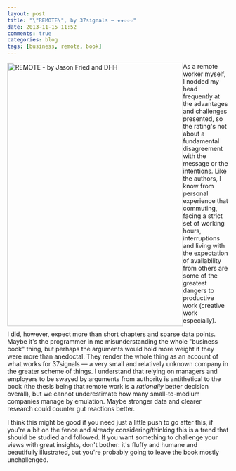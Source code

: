 ```yaml
---
layout: post
title: "\"REMOTE\", by 37signals — ★★☆☆☆"
date: 2013-11-15 11:52
comments: true
categories: blog
tags: [business, remote, book]
---
```


<a href="http://37signals.com/remote/">
  <img src="http://37signals.com/images/remote/remote_front.png" width="400" height="600" title="REMOTE - by Jason Fried and DHH" style="float: left;">
</a>

As a remote worker myself, I nodded my head frequently at the advantages and challenges presented, so the rating's not about a fundamental disagreement with the message or the intentions. Like the authors, I know from personal experience that commuting, facing a strict set of working hours, interruptions and living with the expectation of availability from others are some of the greatest dangers to productive work (creative work especially).

I did, however, expect more than short chapters and sparse data points. Maybe it's the programmer in me misunderstanding the whole "business book" thing, but perhaps the arguments would hold more weight if they were more than anedoctal. They render the whole thing as an account of what works for 37signals &mdash; a very small and relatively unknown company in the greater scheme of things. I understand that relying on managers and employers to be swayed by arguments from authority is antithetical to the book (the thesis being that remote work is a *rationally* better decision overall), but we cannot underestimate how many small-to-medium companies manage by emulation. Maybe stronger data and clearer research could counter gut reactions better.

I think this might be good if you need just a little push to go after this, if you're a bit on the fence and already considering/thinking this is a trend that should be studied and followed. If you want something to challenge your views with great insights, don't bother: it's fluffy and humane and beautifully illustrated, but you're probably going to leave the book mostly unchallenged.
